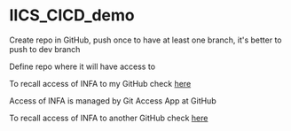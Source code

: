 # IICS_CICD_demo

Create repo in GitHub, push once to have at least one branch, it's better to push to dev branch

Define repo where it will have access to

To recall access of INFA to my GitHub check [here](https://github.com/settings/installations/28362748)

Access of INFA is managed by Git Access App at GitHub

To recall access of INFA to another GitHub check [here](https://github.com/apps/informatica-iics-emea/installations/28365287)
